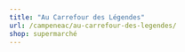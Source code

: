 ```yaml
---
title: "Au Carrefour des Légendes"
url: /campeneac/au-carrefour-des-legendes/
shop: supermarché
---
```

